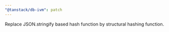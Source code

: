 ```yaml
---
"@tanstack/db-ivm": patch
---
```


Replace JSON.stringify based hash function by structural hashing function.
